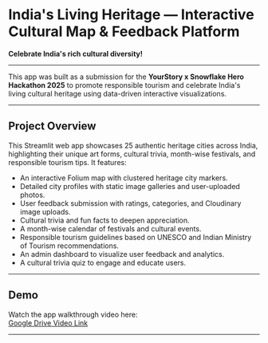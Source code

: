 # India's Living Heritage — Interactive Cultural Map & Feedback Platform

**Celebrate India's rich cultural diversity!**

---

This app was built as a submission for the **YourStory x Snowflake Hero Hackathon 2025** to promote responsible tourism and celebrate India's living cultural heritage using data-driven interactive visualizations.

---

## Project Overview

This Streamlit web app showcases 25 authentic heritage cities across India, highlighting their unique art forms, cultural trivia, month-wise festivals, and responsible tourism tips. It features:

- An interactive Folium map with clustered heritage city markers.
- Detailed city profiles with static image galleries and user-uploaded photos.
- User feedback submission with ratings, categories, and Cloudinary image uploads.
- Cultural trivia and fun facts to deepen appreciation.
- A month-wise calendar of festivals and cultural events.
- Responsible tourism guidelines based on UNESCO and Indian Ministry of Tourism recommendations.
- An admin dashboard to visualize user feedback and analytics.
- A cultural trivia quiz to engage and educate users.

---

## Demo

Watch the app walkthrough video here:  
[Google Drive Video Link](https://drive.google.com/file/d/1HEQM-mkakb0a7DgNIWjdoaCz_-uQAurC/view?usp=sharing)

---

